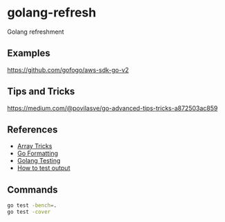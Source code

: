 # golang-refresh
Golang refreshment


## Examples
https://github.com/gofogo/aws-sdk-go-v2

## Tips and Tricks

https://medium.com/@povilasve/go-advanced-tips-tricks-a872503ac859

## References

- [Array Tricks](https://github.com/golang/go/wiki/SliceTricks)
- [Go Formatting](https://pkg.go.dev/fmt#hdr-Printing)
- [Golang Testing](https://blog.jetbrains.com/go/2022/11/22/comprehensive-guide-to-testing-in-go/)
- [How to test output](https://dev.to/lucassha/unit-testing-stdout-in-go-1jd)

## Commands

```sh
go test -bench=.
go test -cover
```